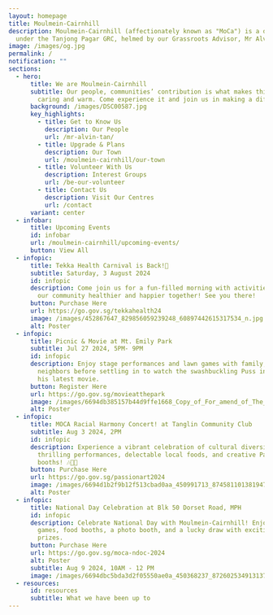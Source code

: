 ```yaml
---
layout: homepage
title: Moulmein-Cairnhill
description: Moulmein-Cairnhill (affectionately known as "MoCa") is a division
  under the Tanjong Pagar GRC, helmed by our Grassroots Advisor, Mr Alvin Tan.
image: /images/og.jpg
permalink: /
notification: ""
sections:
  - hero:
      title: We are Moulmein-Cairnhill
      subtitle: Our people, communities’ contribution is what makes this town special,
        caring and warm. Come experience it and join us in making a difference.
      background: /images/DSC00587.jpg
      key_highlights:
        - title: Get to Know Us
          description: Our People
          url: /mr-alvin-tan/
        - title: Upgrade & Plans
          description: Our Town
          url: /moulmein-cairnhill/our-town
        - title: Volunteer With Us
          description: Interest Groups
          url: /be-our-volunteer
        - title: Contact Us
          description: Visit Our Centres
          url: /contact
      variant: center
  - infobar:
      title: Upcoming Events
      id: infobar
      url: /moulmein-cairnhill/upcoming-events/
      button: View All
  - infopic:
      title: Tekka Health Carnival is Back!🎉
      subtitle: Saturday, 3 August 2024
      id: infopic
      description: Come join us for a fun-filled morning with activities. Let's make
        our community healthier and happier together! See you there!
      button: Purchase Here
      url: https://go.gov.sg/tekkahealth24
      image: /images/452867647_829856059239248_60897442615317534_n.jpg
      alt: Poster
  - infopic:
      title: Picnic & Movie at Mt. Emily Park
      subtitle: Jul 27 2024, 5PM- 9PM
      id: infopic
      description: Enjoy stage performances and lawn games with family, friends, and
        neighbors before settling in to watch the swashbuckling Puss in Boots in
        his latest movie.
      button: Register Here
      url: https://go.gov.sg/movieatthepark
      image: /images/6694db385157b44d9ffe1668_Copy_of_For_amend_of_The_Hills_RN_Picnic___MOVIE_2024_draft_Event_Poster.png
      alt: Poster
  - infopic:
      title: MOCA Racial Harmony Concert! at Tanglin Community Club
      subtitle: Aug 3 2024, 2PM
      id: infopic
      description: Experience a vibrant celebration of cultural diversity with
        thrilling performances, delectable local foods, and creative PassionArts
        booths! 🎶🍲🎨​
      button: Purchase Here
      url: https://go.gov.sg/passionart2024
      image: /images/6694d1b2f9b12f513cbad0aa_450991713_874581101381947_7005616475399191630_n.jpg
      alt: Poster
  - infopic:
      title: National Day Celebration at Blk 50 Dorset Road, MPH
      id: infopic
      description: Celebrate National Day with Moulmein-Cairnhill! Enjoy live music,
        games, food booths, a photo booth, and a lucky draw with exciting
        prizes.
      button: Purchase Here
      url: https://go.gov.sg/moca-ndoc-2024
      alt: Poster
      subtitle: Aug 9 2024, 10AM - 12 PM
      image: /images/6694dbc5bda3d2f05550ae0a_450368237_872602534913137_185038051845153023_n.jpg
  - resources:
      id: resources
      subtitle: What we have been up to
---
```

